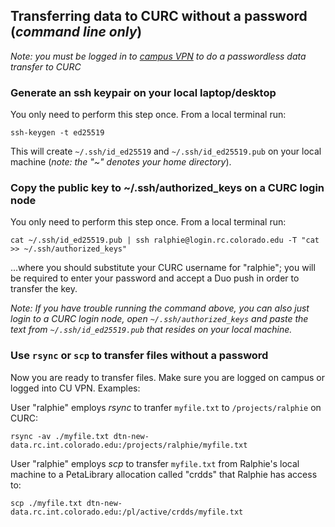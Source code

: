 ## Transferring data to CURC without a password (_command line only_)

_Note: you must be logged in to [campus VPN](https://oit.colorado.edu/services/network-internet-services/vpn) to do a passwordless data transfer to CURC_

### Generate an ssh keypair on your local laptop/desktop

You only need to perform this step once. From a local terminal run:

```
ssh-keygen -t ed25519
``` 

This will create `~/.ssh/id_ed25519` and `~/.ssh/id_ed25519.pub` on your local machine (_note: the "~" denotes your home directory_). 

### Copy the public key to ~/.ssh/authorized_keys on a CURC login node 

You only need to perform this step once. From a local terminal run:

```
cat ~/.ssh/id_ed25519.pub | ssh ralphie@login.rc.colorado.edu -T "cat >> ~/.ssh/authorized_keys"
```
...where you should substitute your CURC username for "ralphie"; you will be required to enter your password and accept a Duo push in order to transfer the key.

_Note: If you have trouble running the command above, you can also just login to a CURC login node, open `~/.ssh/authorized_keys` and paste the text from `~/.ssh/id_ed25519.pub` that resides on your local machine._

### Use `rsync` or `scp` to transfer files without a password

Now you are ready to transfer files.  Make sure you are logged on campus or logged into CU VPN. Examples:

User "ralphie" employs _rsync_ to tranfer `myfile.txt` to `/projects/ralphie` on CURC:

```
rsync -av ./myfile.txt dtn-new-data.rc.int.colorado.edu:/projects/ralphie/myfile.txt
```

User "ralphie" employs _scp_ to transfer `myfile.txt` from Ralphie's local machine to a PetaLibrary allocation called "crdds" that Ralphie has access to:

```
scp ./myfile.txt dtn-new-data.rc.int.colorado.edu:/pl/active/crdds/myfile.txt
```
